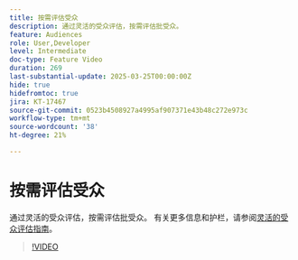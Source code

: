 ```yaml
---
title: 按需评估受众
description: 通过灵活的受众评估，按需评估批受众。
feature: Audiences
role: User,Developer
level: Intermediate
doc-type: Feature Video
duration: 269
last-substantial-update: 2025-03-25T00:00:00Z
hide: true
hidefromtoc: true
jira: KT-17467
source-git-commit: 0523b4508927a4995af907371e43b48c272e973c
workflow-type: tm+mt
source-wordcount: '38'
ht-degree: 21%

---
```



# 按需评估受众

通过灵活的受众评估，按需评估批受众。 有关更多信息和护栏，请参阅[灵活的受众评估指南](https://experienceleague.adobe.com/en/docs/experience-platform/segmentation/methods/flexible-audience-evaluation)。

>[!VIDEO](https://video.tv.adobe.com/v/3453640/?learn=on&enablevpops)

